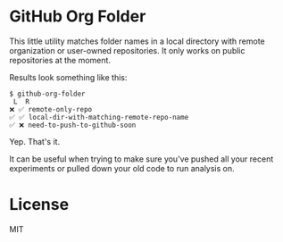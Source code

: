 # GitHub Org Folder

This little utility matches folder names in a local directory with remote
organization or user-owned repositories. It only works on public repositories
at the moment.

Results look something like this:
```
$ github-org-folder
 L  R
❌ ✅ remote-only-repo
✅ ✅ local-dir-with-matching-remote-repo-name
✅ ❌ need-to-push-to-github-soon
```

Yep. That's it.

It can be useful when trying to make sure you've pushed all your recent
experiments or pulled down your old code to run analysis on.

# License

MIT
